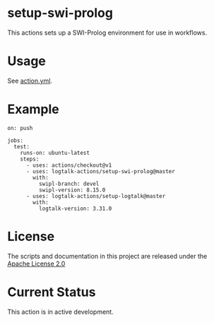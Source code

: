 # setup-swi-prolog

This actions sets up a SWI-Prolog environment for use in workflows.

# Usage

See [action.yml](action.yml).

# Example

```
on: push

jobs:
  test:
    runs-on: ubuntu-latest
    steps:
      - uses: actions/checkout@v1
      - uses: logtalk-actions/setup-swi-prolog@master
        with:
          swipl-branch: devel
          swipl-version: 8.15.0
      - uses: logtalk-actions/setup-logtalk@master
        with:
          logtalk-version: 3.31.0
```

# License

The scripts and documentation in this project are released under the [Apache License 2.0](LICENSE)

# Current Status

This action is in active development.
